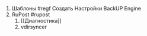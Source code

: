 1. Шаблоны #regf
	Создать
	Настройки
	BackUP Engine
2. RuPost #rupost 
	1. [[Диагностика]]
	2. vdirsyncer